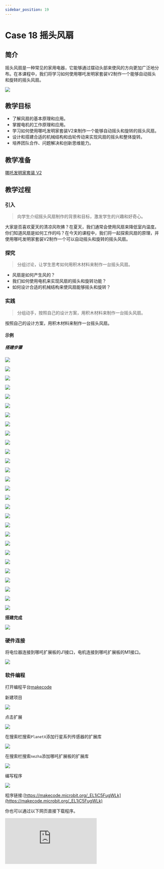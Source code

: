 ```yaml
---
sidebar_position: 19
---
```


# Case 18 摇头风扇

## 简介

摇头风扇是一种常见的家用电器，它能够通过摆动头部来使风的方向更加广泛地分布。在本课程中，我们将学习如何使用哪吒发明家套装V2制作一个能够自动摇头和旋转的摇头风扇。

![](./images/nezha-inventors-kit-v2-case-18-01.png)


## 教学目标

- 了解风扇的基本原理和应用。
- 掌握电机的工作原理和应用。
- 学习如何使用哪吒发明家套装V2来制作一个能够自动摇头和旋转的摇头风扇。
- 设计和搭建合适的机械结构和齿轮传动来实现风扇的摇头和整体旋转。
- 培养团队合作、问题解决和创新思维能力。

## 教学准备

[哪吒发明家套装 V2](https://www.elecfreaks.com/nezha-inventor-s-kit-v2-for-micro-bit.html)


## 教学过程

### 引入

>向学生介绍摇头风扇制作的背景和目标，激发学生的兴趣和好奇心。

大家是否喜欢夏天的清凉风吹拂？在夏天，我们通常会使用风扇来降低室内温度。你们知道风扇是如何工作的吗？在今天的课程中，我们将一起探索风扇的原理，并使用哪吒发明家套装V2制作一个可以自动摇头和旋转的摇头风扇。

### 探究

>分组讨论，让学生思考如何用积木材料来制作一台摇头风扇。

- 风扇是如何产生风的？
- 我们如何使用电机来实现风扇的摇头和旋转功能？
- 如何设计合适的机械结构来使风扇能够摇头和旋转？

### 实践

>分组动手，按照自己的设计方案，用积木材料来制作一台摇头风扇。

按照自己的设计方案，用积木材料来制作一台摇头风扇。

#### 示例

##### 搭建步骤


![](./images/nezha-inventors-kit-v2-step-18-01.png)

![](./images/nezha-inventors-kit-v2-step-18-02.png)

![](./images/nezha-inventors-kit-v2-step-18-03.png)

![](./images/nezha-inventors-kit-v2-step-18-04.png)

![](./images/nezha-inventors-kit-v2-step-18-05.png)

![](./images/nezha-inventors-kit-v2-step-18-06.png)

![](./images/nezha-inventors-kit-v2-step-18-07.png)

![](./images/nezha-inventors-kit-v2-step-18-08.png)

![](./images/nezha-inventors-kit-v2-step-18-09.png)

![](./images/nezha-inventors-kit-v2-step-18-10.png)

![](./images/nezha-inventors-kit-v2-step-18-11.png)

![](./images/nezha-inventors-kit-v2-step-18-12.png)

![](./images/nezha-inventors-kit-v2-step-18-13.png)

![](./images/nezha-inventors-kit-v2-step-18-14.png)

![](./images/nezha-inventors-kit-v2-step-18-15.png)

![](./images/nezha-inventors-kit-v2-step-18-16.png)

![](./images/nezha-inventors-kit-v2-step-18-17.png)

![](./images/nezha-inventors-kit-v2-step-18-18.png)

![](./images/nezha-inventors-kit-v2-step-18-19.png)

![](./images/nezha-inventors-kit-v2-step-18-20.png)

![](./images/nezha-inventors-kit-v2-step-18-21.png)

![](./images/nezha-inventors-kit-v2-step-18-22.png)

![](./images/nezha-inventors-kit-v2-step-18-23.png)

![](./images/nezha-inventors-kit-v2-step-18-24.png)

![](./images/nezha-inventors-kit-v2-step-18-25.png)

![](./images/nezha-inventors-kit-v2-step-18-26.png)

![](./images/nezha-inventors-kit-v2-step-18-27.png)

![](./images/nezha-inventors-kit-v2-step-18-28.png)

**搭建完成**

![](./images/nezha-inventors-kit-v2-case-18-01.png)

### 硬件连接

将电位器连接到哪吒扩展板的J1接口，电机连接到哪吒扩展板的M1接口。

![](./images/nezha-inventors-kit-v2-case-18-02.png)

### 软件编程

打开编程平台[makecode](https://makecode.microbit.org/#)

新建项目

![](./images/nezha-inventors-kit-v2-case-19-03.png)

点击扩展

![](./images/nezha-inventors-kit-v2-case-19-04.png)

在搜索栏搜索`PlanetX`添加行星系列传感器的扩展库

![](./images/nezha-inventors-kit-v2-case-19-05.png)

在搜索栏搜索`nezha`添加哪吒扩展板的扩展库

![](./images/nezha-inventors-kit-v2-case-19-06.png)

编写程序

![](./images/nezha-inventors-kit-v2-case-18-07.png)


程序链接:[https://makecode.microbit.org/_EL1iC5FugWLk](https://makecode.microbit.org/_EL1iC5FugWLk)

你也可以通过以下网页直接下载程序。

<div
    style={{
        position: 'relative',
        paddingBottom: '60%',
        overflow: 'hidden',
    }}
>
    <iframe
        src="https://makecode.microbit.org/_EL1iC5FugWLk"
        frameborder="0"
        sandbox="allow-popups allow-forms allow-scripts allow-same-origin"
        style={{
            position: 'absolute',
            width: '100%',
            height: '100%',
        }}
    />
</div>



### 展示

>分组展示，比较各组的成果和效果。

#### 示例案例效果


通过旋钮控制风扇转速。

![](./images/nezha-inventors-kit-v2-case-18.gif)

### 反思

>分组分享，让每组的学生分享自己的制作过程和心得，总结自己遇到的问题和解决办法，评价自己的优点和不足。
